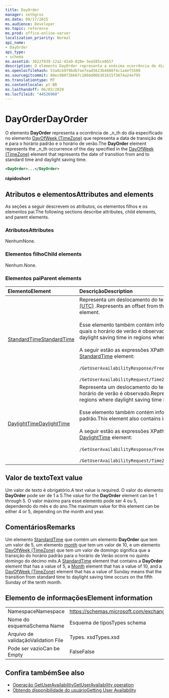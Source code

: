 ```yaml
---
title: DayOrder
manager: sethgros
ms.date: 09/17/2015
ms.audience: Developer
ms.topic: reference
ms.prod: office-online-server
localization_priority: Normal
api_name:
- DayOrder
api_type:
- schema
ms.assetid: 3022f839-12a2-42a9-820e-3ea585ce8657
description: O elemento DayOrder representa a enésima ocorrência do dia especificado no elemento DayOfWeek (TimeZone) que representa a data de transição de e para o horário padrão e o horário de verão.
ms.openlocfilehash: 53a8cb979bdb7aefead5623b4680f4c1a4ef5509
ms.sourcegitcommit: 88ec988f2bb67c1866d06b361615f3674a24e795
ms.translationtype: MT
ms.contentlocale: pt-BR
ms.lasthandoff: 06/03/2020
ms.locfileid: "44526960"
---
```

# <a name="dayorder"></a><span data-ttu-id="3bd7e-103">DayOrder</span><span class="sxs-lookup"><span data-stu-id="3bd7e-103">DayOrder</span></span>

<span data-ttu-id="3bd7e-104">O elemento **DayOrder** representa a ocorrência de _n_th do dia especificado no elemento [DayOfWeek (TimeZone)](dayofweek-timezone.md) que representa a data de transição de e para o horário padrão e o horário de verão.</span><span class="sxs-lookup"><span data-stu-id="3bd7e-104">The **DayOrder** element represents the  _n_th occurrence of the day specified in the [DayOfWeek (TimeZone)](dayofweek-timezone.md) element that represents the date of transition from and to standard time and daylight saving time.</span></span> 
  
```xml
<DayOrder>...</DayOrder>
```

<span data-ttu-id="3bd7e-105">**rápido**</span><span class="sxs-lookup"><span data-stu-id="3bd7e-105">**short**</span></span>

## <a name="attributes-and-elements"></a><span data-ttu-id="3bd7e-106">Atributos e elementos</span><span class="sxs-lookup"><span data-stu-id="3bd7e-106">Attributes and elements</span></span>

<span data-ttu-id="3bd7e-107">As seções a seguir descrevem os atributos, os elementos filhos e os elementos pai.</span><span class="sxs-lookup"><span data-stu-id="3bd7e-107">The following sections describe attributes, child elements, and parent elements.</span></span>
  
### <a name="attributes"></a><span data-ttu-id="3bd7e-108">Atributos</span><span class="sxs-lookup"><span data-stu-id="3bd7e-108">Attributes</span></span>

<span data-ttu-id="3bd7e-109">Nenhum</span><span class="sxs-lookup"><span data-stu-id="3bd7e-109">None.</span></span>
  
### <a name="child-elements"></a><span data-ttu-id="3bd7e-110">Elementos filho</span><span class="sxs-lookup"><span data-stu-id="3bd7e-110">Child elements</span></span>

<span data-ttu-id="3bd7e-111">Nenhum.</span><span class="sxs-lookup"><span data-stu-id="3bd7e-111">None.</span></span>
  
### <a name="parent-elements"></a><span data-ttu-id="3bd7e-112">Elementos pai</span><span class="sxs-lookup"><span data-stu-id="3bd7e-112">Parent elements</span></span>

|<span data-ttu-id="3bd7e-113">**Elemento**</span><span class="sxs-lookup"><span data-stu-id="3bd7e-113">**Element**</span></span>|<span data-ttu-id="3bd7e-114">**Descrição**</span><span class="sxs-lookup"><span data-stu-id="3bd7e-114">**Description**</span></span>|
|:-----|:-----|
|[<span data-ttu-id="3bd7e-115">StandardTime</span><span class="sxs-lookup"><span data-stu-id="3bd7e-115">StandardTime</span></span>](standardtime.md) <br/> | <span data-ttu-id="3bd7e-116">Representa um deslocamento do tempo relativo ao UTC (tempo Universal Coordenado) representado pelo elemento [Bias (UTC)](bias-utc.md) .</span><span class="sxs-lookup"><span data-stu-id="3bd7e-116">Represents an offset from the time relative to Coordinated Universal Time (UTC) represented by the [Bias (UTC)](bias-utc.md) element.</span></span><br/><br/><span data-ttu-id="3bd7e-117">Esse elemento também contém informações sobre a transição para o horário padrão do horário de verão nas regiões nas quais o horário de verão é observado.</span><span class="sxs-lookup"><span data-stu-id="3bd7e-117">This element also contains information about the transition to standard time from daylight saving time in regions where daylight saving time is observed.</span></span><br/><br/><span data-ttu-id="3bd7e-118">A seguir estão as expressões XPath para o elemento [StandardTime](standardtime.md) :</span><span class="sxs-lookup"><span data-stu-id="3bd7e-118">The following are the XPath expressions to the [StandardTime](standardtime.md) element:</span></span><br/><br/>`/GetUserAvailabilityResponse/FreeBusyResponseArray/FreeBusyResponse/FreeBusyView/WorkingHours/TimeZone/StandardTime`<br/><br/>`/GetUserAvailabilityRequest/TimeZone/StandardTime` <br/> |
|[<span data-ttu-id="3bd7e-119">DaylightTime</span><span class="sxs-lookup"><span data-stu-id="3bd7e-119">DaylightTime</span></span>](daylighttime.md) <br/> | <span data-ttu-id="3bd7e-120">Representa um deslocamento do tempo relativo ao UTC representado pelo elemento [Bias (UTC)](bias-utc.md) nas regiões em que o horário de verão é observado.</span><span class="sxs-lookup"><span data-stu-id="3bd7e-120">Represents an offset from the time relative to UTC represented by the [Bias (UTC)](bias-utc.md) element in regions where daylight saving time is observed.</span></span><br/><br/><span data-ttu-id="3bd7e-121">Esse elemento também contém informações sobre quando ocorre a transição para o horário de Verão do horário padrão.</span><span class="sxs-lookup"><span data-stu-id="3bd7e-121">This element also contains information about when the transition to daylight saving time from standard time occurs.</span></span><br/><br/><span data-ttu-id="3bd7e-122">A seguir estão as expressões XPath para o elemento [DaylightTime](daylighttime.md) :</span><span class="sxs-lookup"><span data-stu-id="3bd7e-122">The following are the XPath expressions to the [DaylightTime](daylighttime.md) element:</span></span><br/><br/>`/GetUserAvailabilityResponse/FreeBusyResponseArray/FreeBusyResponse/FreeBusyView/WorkingHours/TimeZone/DaylightTime`<br/><br/>`/GetUserAvailabilityRequest/TimeZone/DaylightTime` <br/> |
   
## <a name="text-value"></a><span data-ttu-id="3bd7e-123">Valor de texto</span><span class="sxs-lookup"><span data-stu-id="3bd7e-123">Text value</span></span>

<span data-ttu-id="3bd7e-124">Um valor de texto é obrigatório.</span><span class="sxs-lookup"><span data-stu-id="3bd7e-124">A text value is required.</span></span> <span data-ttu-id="3bd7e-125">O valor do elemento **DayOrder** pode ser de 1 a 5.</span><span class="sxs-lookup"><span data-stu-id="3bd7e-125">The value for the **DayOrder** element can be 1 through 5.</span></span> <span data-ttu-id="3bd7e-126">O valor máximo para esse elemento pode ser 4 ou 5, dependendo do mês e do ano.</span><span class="sxs-lookup"><span data-stu-id="3bd7e-126">The maximum value for this element can be either 4 or 5, depending on the month and year.</span></span> 
  
## <a name="remarks"></a><span data-ttu-id="3bd7e-127">Comentários</span><span class="sxs-lookup"><span data-stu-id="3bd7e-127">Remarks</span></span>

<span data-ttu-id="3bd7e-128">Um elemento [StandardTime](standardtime.md) que contém um elemento **DayOrder** que tem um valor de 5, um elemento [month](month.md) que tem um valor de 10, e um elemento [DayOfWeek (TimeZone)](dayofweek-timezone.md) que tem um valor de domingo significa que a transição do horário padrão para o horário de Verão ocorre no quinto domingo do décimo mês.</span><span class="sxs-lookup"><span data-stu-id="3bd7e-128">A [StandardTime](standardtime.md) element that contains a **DayOrder** element that has a value of 5, a [Month](month.md) element that has a value of 10, and a [DayOfWeek (TimeZone)](dayofweek-timezone.md) element that has a value of Sunday means that the transition from standard time to daylight saving time occurs on the fifth Sunday of the tenth month.</span></span> 
  
## <a name="element-information"></a><span data-ttu-id="3bd7e-129">Elemento de informações</span><span class="sxs-lookup"><span data-stu-id="3bd7e-129">Element information</span></span>

|||
|:-----|:-----|
|<span data-ttu-id="3bd7e-130">Namespace</span><span class="sxs-lookup"><span data-stu-id="3bd7e-130">Namespace</span></span>  <br/> |https://schemas.microsoft.com/exchange/services/2006/types  <br/> |
|<span data-ttu-id="3bd7e-131">Nome do esquema</span><span class="sxs-lookup"><span data-stu-id="3bd7e-131">Schema Name</span></span>  <br/> |<span data-ttu-id="3bd7e-132">Esquema de tipos</span><span class="sxs-lookup"><span data-stu-id="3bd7e-132">Types schema</span></span>  <br/> |
|<span data-ttu-id="3bd7e-133">Arquivo de validação</span><span class="sxs-lookup"><span data-stu-id="3bd7e-133">Validation File</span></span>  <br/> |<span data-ttu-id="3bd7e-134">Types. xsd</span><span class="sxs-lookup"><span data-stu-id="3bd7e-134">Types.xsd</span></span>  <br/> |
|<span data-ttu-id="3bd7e-135">Pode ser vazio</span><span class="sxs-lookup"><span data-stu-id="3bd7e-135">Can be Empty</span></span>  <br/> |<span data-ttu-id="3bd7e-136">False</span><span class="sxs-lookup"><span data-stu-id="3bd7e-136">False</span></span>  <br/> |
   
## <a name="see-also"></a><span data-ttu-id="3bd7e-137">Confira também</span><span class="sxs-lookup"><span data-stu-id="3bd7e-137">See also</span></span>

- [<span data-ttu-id="3bd7e-138">Operação GetUserAvailability</span><span class="sxs-lookup"><span data-stu-id="3bd7e-138">GetUserAvailability operation</span></span>](getuseravailability-operation.md)
- [<span data-ttu-id="3bd7e-139">Obtendo disponibilidade do usuário</span><span class="sxs-lookup"><span data-stu-id="3bd7e-139">Getting User Availability</span></span>](https://msdn.microsoft.com/library/d4133fcb-9b0f-4e6b-aadf-a389da83516a%28Office.15%29.aspx)

